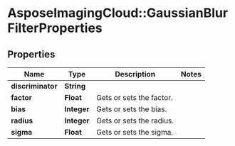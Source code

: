 # AsposeImagingCloud::GaussianBlurFilterProperties

## Properties
Name | Type | Description | Notes
------------ | ------------- | ------------- | -------------
**discriminator** | **String** |  | 
**factor** | **Float** | Gets or sets the factor. | 
**bias** | **Integer** | Gets or sets the bias. | 
**radius** | **Integer** | Gets or sets the radius. | 
**sigma** | **Float** | Gets or sets the sigma. | 


